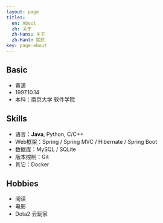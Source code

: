 ```yaml
---
layout: page
titles:
  en: About
  zh: 关于
  zh-Hans: 关于
  zh-Hant: 關於
key: page-about
---
```


## Basic

- 黄潇
- 1997.10.14
- 本科：南京大学 软件学院

## Skills

- 语言：**Java**, Python, C/C++
- Web框架：Spring / Spring MVC / Hibernate / Spring Boot
- 数据库：MySQL / SQLite
- 版本控制：Git
- 其它：Docker

## Hobbies

- 阅读
- 电影
- Dota2 云玩家
